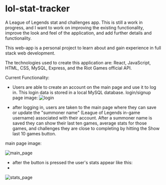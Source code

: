 # lol-stat-tracker
A League of Legends stat and challenges app. This is still a work in progress, and I want to work on improving the existing functionality, improve the look and feel of the application, and add further details and functionality. 

This web-app is a personal project to learn about and gain experience in full stack web development.

The technologies used to create this application are: React, JavaScript, HTML, CSS, MySQL, Express, and the Riot Games official API.

Current Functionality:

- Users are able to create an account on the main page and use it to log in. This login data is stored in a local MySQL database.
login/signup page image: 
![login](https://user-images.githubusercontent.com/60161178/223221612-77263199-9e95-448b-b5c1-40cd9758b64a.png)

- after logging in, users are taken to the main page where they can save or update the "summoner name" (League of Legends in-game username) associated with their account.
After a summoner name is saved they can show their last ten games, average stats for those games, and challenges they are close to completing by hitting the 
Show last 10 games button.

main page image:

![main_page](https://user-images.githubusercontent.com/60161178/223222589-68457169-61dc-4a4f-8d99-94d6c5510366.png)


- after the button is pressed the user's stats appear like this:
- 
![stats_page](https://user-images.githubusercontent.com/60161178/223222810-0ea1468d-e9aa-4873-8cde-8fbeb640277c.png)
